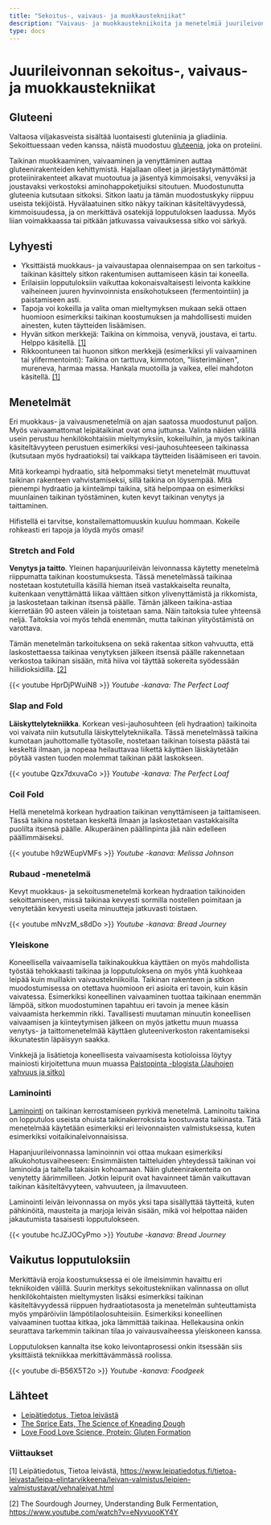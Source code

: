 ```yaml
---
title: "Sekoitus-, vaivaus- ja muokkaustekniikat"
description: "Vaivaus- ja muokkaustekniikoita ja menetelmiä juurileivontaan on paljon eri tilanteisiin. Tehdään katsaus lyhyesti osaan tyypillisimmistä näistä."
type: docs
---
```


# Juurileivonnan sekoitus-, vaivaus- ja muokkaustekniikat

## Gluteeni

Valtaosa viljakasveista sisältää luontaisesti gluteniinia ja gliadiinia.
Sekoittuessaan veden kanssa, näistä muodostuu [gluteenia](https://fi.wikipedia.org/wiki/Gluteeni),
joka on proteiini. 

Taikinan muokkaaminen, vaivaaminen ja venyttäminen auttaa gluteenirakenteiden kehittymistä. 
Hajallaan olleet ja järjestäytymättömät proteiinirakenteet alkavat muotoutua ja jäsentyä
kimmoisaksi, venyväksi ja joustavaksi verkostoksi aminohappoketjuiksi sitoutuen.
Muodostunutta gluteenia kutsutaan sitkoksi. Sitkon laatu ja tämän muodostuskyky riippuu useista tekijöistä.
Hyvälaatuinen sitko näkyy taikinan käsiteltävyydessä, kimmoisuudessa, ja on merkittävä
osatekijä lopputuloksen laadussa. Myös liian voimakkaassa tai pitkään jatkuvassa vaivauksessa sitko voi särkyä.

## Lyhyesti

* Yksittäistä muokkaus- ja vaivaustapaa olennaisempaa on sen tarkoitus - taikinan 
käsittely sitkon rakentumisen auttamiseen käsin tai koneella. 
* Erilaisiin lopputuloksiin vaikuttaa kokonaisvaltaisesti leivonta kaikkine vaiheineen
juuren hyvinvoinnista ensikohotukseen (fermentointiin) ja paistamiseen asti.
* Tapoja voi kokeilla ja valita oman mieltymyksen mukaan sekä ottaen huomioon esimerkiksi 
  taikinan koostumuksen ja mahdollisesti muiden ainesten, kuten täytteiden lisäämisen.
* Hyvän sitkon merkkejä: Taikina on kimmoisa, venyvä, joustava, ei tartu. Helppo käsitellä. [[1]](#viittaukset)
* Rikkoontuneen tai huonon sitkon merkkejä (esimerkiksi yli vaivaaminen tai ylifermentointi):
  Taikina on tarttuva, kimmoton, "liisterimäinen", mureneva, harmaa massa. Hankala muotoilla
  ja vaikea, ellei mahdoton käsitellä. [[1]](#viittaukset)

## Menetelmät

Eri muokkaus- ja vaivausmenetelmiä on ajan saatossa muodostunut paljon.
Myös vaivaamattomat leipätaikinat ovat oma juttunsa.
Valinta näiden välillä usein perustuu henkilökohtaisiin mieltymyksiin,
kokeiluihin, ja myös taikinan käsiteltävyyteen perustuen esimerkiksi
vesi-jauhosuhteeseen taikinassa (kutsutaan myös hydraatioksi) tai
vaikkapa täytteiden lisäämiseen eri tavoin.

Mitä korkeampi hydraatio, sitä helpommaksi tietyt menetelmät muuttuvat
taikinan rakenteen vahvistamiseksi, sillä taikina on löysempää. 
Mitä pienempi hydraatio ja kiinteämpi taikina, sitä helpompaa on esimerkiksi 
muunlainen taikinan työstäminen, kuten kevyt taikinan venytys ja taittaminen.

Hifistellä ei tarvitse, konstailemattomuuskin kuuluu hommaan.
Kokeile rohkeasti eri tapoja ja löydä myös omasi!

### Stretch and Fold

**Venytys ja taitto**. Yleinen hapanjuurileivän leivonnassa käytetty menetelmä riippumatta
taikinan koostumuksesta. Tässä menetelmässä taikinaa nostetaan kostutetuilla käsillä
hieman itseä vastakkaiselta reunalta, kuitenkaan venyttämättä liikaa välttäen sitkon
ylivenyttämistä ja rikkomista, ja laskostetaan taikinan itsensä päälle. Tämän jälkeen
taikina-astiaa kierretään 90 asteen välein ja toistetaan sama. Näin taitoksia tulee
yhteensä neljä. Taitoksia voi myös tehdä enemmän, mutta taikinan ylityöstämistä on varottava.

Tämän menetelmän tarkoituksena on sekä rakentaa sitkon vahvuutta, että laskostettaessa
taikinaa venytyksen jälkeen itsensä päälle rakennetaan verkostoa taikinan sisään, mitä
hiiva voi täyttää sokereita syödessään hiilidioksidilla. [[2]](#viittaukset)

{{< youtube HprDjPWuiN8 >}}
_Youtube -kanava: The Perfect Loaf_

### Slap and Fold

**Läiskyttelytekniikka**. Korkean vesi-jauhosuhteen (eli hydraation)
taikinoita voi vaivata niin kutsutulla läiskyttelytekniikalla. Tässä menetelmässä
taikina kumotaan jauhottomalle työtasolle, nostetaan taikinan toisesta päästä tai keskeltä
ilmaan, ja nopeaa heilauttavaa liikettä käyttäen läiskäytetään pöytää vasten tuoden
molemmat taikinan päät laskokseen.

{{< youtube Qzx7dxuvaCo >}}
_Youtube -kanava: The Perfect Loaf_

### Coil Fold

Hellä menetelmä korkean hydraation taikinan venyttämiseen ja taittamiseen.
Tässä taikina nostetaan keskeltä ilmaan ja laskostetaan vastakkaisilta puolilta
itsensä päälle. Alkuperäinen päällinpinta jää näin edelleen päällimmäiseksi.

{{< youtube h9zWEupVMFs >}}
_Youtube -kanava: Melissa Johnson_

### Rubaud -menetelmä

Kevyt muokkaus- ja sekoitusmenetelmä korkean hydraation taikinoiden sekoittamiseen, missä taikinaa 
kevyesti sormilla nostellen poimitaan ja venytetään kevyesti useita minuutteja 
jatkuvasti toistaen.

{{< youtube mNvzM_s8dDo >}}
_Youtube -kanava: Bread Journey_

### Yleiskone

Koneellisella vaivaamisella taikinakoukkua käyttäen on myös mahdollista työstää
tehokkaasti taikinaa ja lopputuloksena on myös yhtä kuohkeaa leipää kuin 
muillakin vaivaustekniikoilla. Taikinan rakenteen ja sitkon muodostumisessa on 
otettava huomioon eri asioita eri tavoin, kuin käsin vaivatessa. 
Esimerkiksi koneellinen vaivaaminen tuottaa taikinaan enemmän lämpöä,
sitkon muodostuminen tapahtuu eri tavoin ja menee käsin vaivaamista herkemmin
rikki. Tavallisesti muutaman minuutin koneellisen vaivaamisen ja kiinteytymisen jälkeen
on myös jatkettu muun muassa venytys- ja taittomenetelmää käyttäen gluteeniverkoston
rakentamiseksi ikkunatestin läpäisyyn saakka.

Vinkkejä ja lisätietoja koneellisesta vaivaamisesta kotioloissa löytyy
mainiosti kirjoitettuna muun muassa
[Paistopinta -blogista (Jauhojen vahvuus ja sitko)](https://paistopinta.net/jauhojen-vahvuus-ja-sitko/#vinkit)

### Laminointi

[Laminointi](https://en.wikipedia.org/wiki/Laminated_dough) on taikinan kerrostamiseen
pyrkivä menetelmä. Laminoitu taikina on lopputulos useista ohuista taikinakerroksista
koostuvasta taikinasta. Tätä menetelmää käytetään esimerkiksi eri leivonnaisten
valmistuksessa, kuten esimerkiksi voitaikinaleivonnaisissa.

Hapanjuurileivonnassa laminoinnin voi ottaa mukaan esimerkiksi alkukohotusvaiheeseen:
Ensimmäisten taitteluiden yhteydessä taikinan voi laminoida ja taitella takaisin kohoamaan.
Näin gluteenirakenteita on venytetty äärimmilleen. Jotkin leipurit ovat havainneet tämän
vaikuttavan taikinan käsiteltävyyteen, vahvuuteen, ja ilmavuuteen.

Laminointi leivän leivonnassa on myös yksi tapa sisällyttää täytteitä, kuten pähkinöitä,
mausteita ja marjoja leivän sisään, mikä voi helpottaa näiden jakautumista tasaisesti
lopputulokseen.

{{< youtube hcJZJOCyPmo >}}
_Youtube -kanava: Bread Journey_

## Vaikutus lopputuloksiin

Merkittäviä eroja koostumuksessa ei ole ilmeisimmin havaittu eri tekniikoiden välillä. 
Suurin merkitys sekoitustekniikan valinnassa on ollut henkilökohtaisten mieltymysten 
lisäksi esimerkiksi taikinan käsiteltävyydessä riippuen hydraatiotasosta ja
menetelmän suhteuttamista myös ympäröiviin lämpötilaolosuhteisiin. Esimerkiksi
koneellinen vaivaaminen tuottaa kitkaa, joka lämmittää taikinaa. Hellekausina
onkin seurattava tarkemmin taikinan tilaa jo vaivausvaiheessa yleiskoneen kanssa.

Lopputuloksen kannalta itse koko leivontaprosessi onkin itsessään siis yksittäistä tekniikkaa
merkittävämmässä roolissa.

{{< youtube di-B56X5T2o >}}
_Youtube -kanava: Foodgeek_

## Lähteet

* [Leipätiedotus, Tietoa leivästä](https://www.leipatiedotus.fi/tietoa-leivasta/leipa-elintarvikkeena/leivan-valmistus/leipien-valmistustavat/vehnaleivat.html)
* [The Sprice Eats, The Science of Kneading Dough](https://www.thespruceeats.com/the-science-of-kneading-dough-1328690)
* [Love Food Love Science, Protein: Gluten Formation](https://www.ifst.org/lovefoodlovescience/resources/protein-gluten-formation)

### Viittaukset

[1] Leipätiedotus, Tietoa leivästä, https://www.leipatiedotus.fi/tietoa-leivasta/leipa-elintarvikkeena/leivan-valmistus/leipien-valmistustavat/vehnaleivat.html

[2] The Sourdough Journey, Understanding Bulk Fermentation, https://www.youtube.com/watch?v=eNyvuooKY4Y
